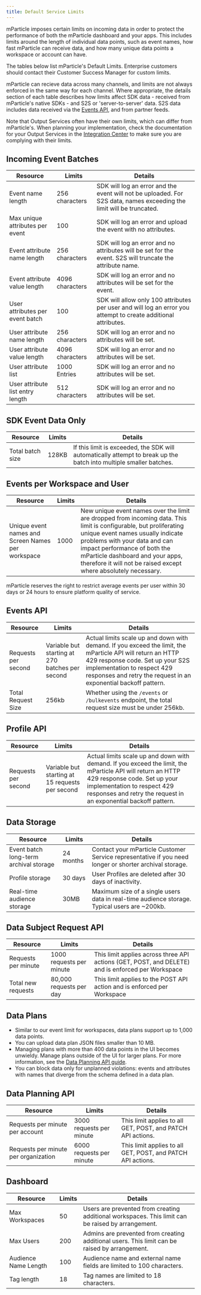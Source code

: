 ```yaml
---
title: Default Service Limits
---
```


mParticle imposes certain limits on incoming data in order to protect the performance of both the mParticle dashboard and your apps. This includes limits around the length of individual data points, such as event names, how fast mParticle can receive data, and how many unique data points a workspace or account can have.

The tables below list mParticle's Default Limits. Enterprise customers should contact their Customer Success Manager for custom limits.

mParticle can recieve data across many channels, and limits are not always enforced in the same way for each channel. Where appropriate, the details section of each table describes how limits affect SDK data - received from mParticle's native SDKs - and S2S or 'server-to-server' data. S2S data includes data received via the [Events API](/developers/server/http/), and from partner feeds.

<aside> Note that Output Services often have their own limits, which can differ from mParticle's. When planning your implementation, check the documentation for your Output Services in the <a href="/integrations/">Integration Center</a> to make sure you are complying with their limits. </aside>

## Incoming Event Batches

| Resource | Limits | Details |
| -------- | ------ | --- |
| Event name length | 256 characters | SDK will log an error and the event will not be uploaded. For S2S data, names exceeding the limit will be truncated. |
| Max unique attributes per event | 100 | SDK will log an error and upload the event with no attributes.
| Event attribute name length | 256 characters | SDK will log an error and no attributes will be set for the event. S2S will truncate the attribute name.
| Event attribute value length | 4096 characters | SDK will log an error and no attributes will be set for the event.
| User attributes per event batch | 100 | SDK will allow only 100 attributes per user and will log an error you attempt to create additional attributes.
| User attribute name length | 256 characters | SDK will log an error and no attributes will be set.
| User attribute value length | 4096 characters | SDK will log an error and no attributes will be set.
| User attribute list | 1000 Entries | SDK will log an error and no attributes will be set.
| User attribute list entry length | 512 characters | SDK will log an error and no attributes will be set.

## SDK Event Data Only

| Resource | Limits | Details |
| -------- | ------ | --- |
| Total batch size | 128KB | If this limit is exceeded, the SDK will automatically attempt to break up the batch into multiple smaller batches. |

## Events per Workspace and User

| Resource | Limits | Details |
| -------- | ------ | ---|
| Unique event names and Screen Names per workspace | 1000 | New unique event names over the limit are dropped from incoming data. This limit is configurable, but proliferating unique event names usually indicate problems with your data and can impact performance of both the mParticle dashboard and your apps, therefore it will not be raised except where absolutely necessary. |

mParticle reserves the right to restrict average events per user within 30 days or 24 hours to ensure platform quality of service.

## Events API

| Resource | Limits | Details |
| -------- | ------ | --- |
| Requests per second | Variable but starting at 270 batches per second | Actual limits scale up and down with demand. If you exceed the limit, the mParticle API will return an HTTP 429 response code. Set up your S2S implementation to respect 429 responses and retry the request in an exponential backoff pattern.
| Total Request Size | 256kb | Whether using the `/events` or `/bulkevents` endpoint, the total request size must be under 256kb.

## Profile API

| Resource | Limits | Details |
| -------- | ------ | --- |
| Requests per second | Variable but starting at 15 requests per second | Actual limits scale up and down with demand. If you exceed the limit, the mParticle API will return an HTTP 429 response code. Set up your implementation to respect 429 responses and retry the request in an exponential backoff pattern.

## Data Storage

| Resource | Limits | Details |
| -------- | ------ | --- |
| Event batch long-term archival storage | 24 months | Contact your mParticle Customer Service representative if you need longer or shorter archival storage. |
| Profile storage | 30 days | User Profiles are deleted after 30 days of inactivity. |
| Real-time audience storage | 30MB | Maximum size of a single users data in real-time audience storage. Typical users are ~200kb. |

## Data Subject Request API
| Resource | Limits | Details |
| -------- | ------ | --- |
| Requests per minute | 1000 requests per minute | This limit applies across three API actions (GET, POST, and DELETE) and is enforced per Workspace
| Total new requests | 80,000 requests per day | This limit applies to the POST API action and is enforced per Workspace

## Data Plans

* Similar to our event limit for workspaces, data plans support up to 1,000 data points.
* You can upload data plan JSON files smaller than 10 MB.
* Managing plans with more than 400 data points in the UI becomes unwieldy. Manage plans outside of the UI for larger plans. For more information, see the [Data Planning API guide](/developers/dataplanning-api).
* You can block data only for unplanned violations: events and attributes with names that diverge from the schema defined in a data plan.

## Data Planning API

| Resource | Limits | Details |
| -------- | ------ | --- |
| Requests per minute per account | 3000 requests per minute | This limit applies to all GET, POST, and PATCH API actions. |
| Requests per minute per organization | 6000 requests per minute | This limit applies to all GET, POST, and PATCH API actions.

## Dashboard

| Resource | Limits | Details |
| -------- | ------ | --- |
| Max Workspaces | 50 | Users are prevented from creating additional workspaces. This limit can be raised by arrangement.
| Max Users | 200 | Admins are prevented from creating additional users. This limit can be raised by arrangement.
| Audience Name Length| 100 | Audience name and external name fields are limited to 100 characters.
| Tag length | 18 | Tag names are limited to 18 characters.

